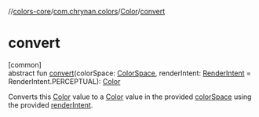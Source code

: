 //[colors-core](../../../index.md)/[com.chrynan.colors](../index.md)/[Color](index.md)/[convert](convert.md)

# convert

[common]\
abstract fun [convert](convert.md)(colorSpace: [ColorSpace](../../com.chrynan.colors.space/-color-space/index.md), renderIntent: [RenderIntent](../../com.chrynan.colors.space/-render-intent/index.md) = RenderIntent.PERCEPTUAL): [Color](index.md)

Converts this [Color](index.md) value to a [Color](index.md) value in the provided [colorSpace](convert.md) using the provided [renderIntent](convert.md).
